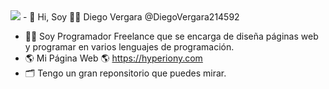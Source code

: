 <img src="https://hyperiony.com/wp-content/uploads/2023/05/Mi-Clinica-fotor-bg-remover-20230511152049.png">
- 👋 Hi, Soy 🧑‍💻 Diego Vergara  @DiegoVergara214592

- 🧑‍💻 Soy Programador Freelance que se encarga de diseña páginas web y programar en varios lenguajes de programación.
- 🌎 Mi Página Web 🌎 https://hyperiony.com
- 🗂 Tengo un gran reponsitorio que puedes mirar.

<!---
DiegoVergara214592/DiegoVergara214592 is a ✨ special ✨ repository because its `README.md` (this file) appears on your GitHub profile.
You can click the Preview link to take a look at your changes.
--->

